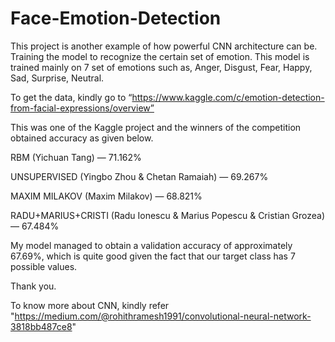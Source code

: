 # Face-Emotion-Detection
This project is another example of how powerful CNN architecture can be. Training the model to recognize the certain set of emotion. This model is trained mainly on 7 set of emotions such as, Anger, Disgust, Fear, Happy, Sad, Surprise, Neutral.



To get the data, kindly go to “https://www.kaggle.com/c/emotion-detection-from-facial-expressions/overview”

This was one of the Kaggle project and the winners of the competition obtained accuracy as given below.   

RBM (Yichuan Tang) — 71.162%

UNSUPERVISED (Yingbo Zhou & Chetan Ramaiah) — 69.267%

MAXIM MILAKOV (Maxim Milakov) — 68.821%

RADU+MARIUS+CRISTI (Radu Ionescu & Marius Popescu & Cristian Grozea) — 67.484%

My model managed to obtain a validation accuracy of approximately 67.69%, which is quite good given the fact that our target class has 7 possible values.

Thank you.

To know more about CNN, kindly refer "https://medium.com/@rohithramesh1991/convolutional-neural-network-3818bb487ce8"
 
